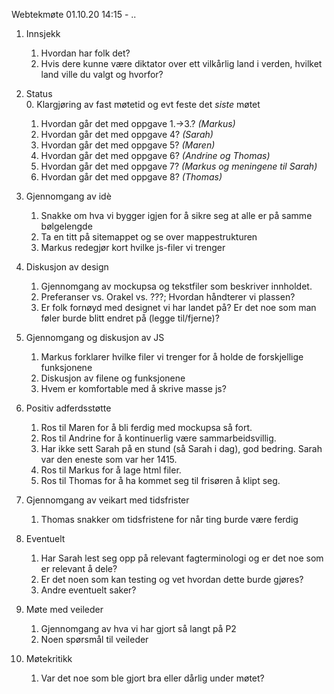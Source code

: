 Webtekmøte 01.10.20 14:15 - ..

1. Innsjekk
    1. Hvordan har folk det?
    2. Hvis dere kunne være diktator over ett vilkårlig land i verden, hvilket land ville du valgt og hvorfor?

2. Status  
    0. Klargjøring av fast møtetid og evt feste det *siste* møtet
    1. Hvordan går det med oppgave 1.->3.? *(Markus)*
    2. Hvordan går det med oppgave 4? *(Sarah)*
    3. Hvordan går det med oppgave 5? *(Maren)*
    4. Hvordan går det med oppgave 6? *(Andrine og Thomas)*
    5. Hvordan går det med oppgave 7? *(Markus og meningene til Sarah)*
    6. Hvordan går det med oppgave 8? *(Thomas)*

3. Gjennomgang av idè
    1. Snakke om hva vi bygger igjen for å sikre seg at alle er på samme bølgelengde
    2. Ta en titt på sitemappet og se over mappestrukturen
    3. Markus redegjør kort hvilke js-filer vi trenger

4. Diskusjon av design
    1. Gjennomgang av mockupsa og tekstfiler som beskriver innholdet.
    2. Preferanser vs. Orakel vs. ???; Hvordan håndterer vi plassen?
    3. Er folk fornøyd med designet vi har landet på? Er det noe som man føler burde blitt endret på (legge til/fjerne)?

5. Gjennomgang og diskusjon av JS
    1. Markus forklarer hvilke filer vi trenger for å holde de forskjellige funksjonene
    2. Diskusjon av filene og funksjonene
    3. Hvem er komfortable med å skrive masse js?

6. Positiv adferdsstøtte
    1. Ros til Maren for å bli ferdig med mockupsa så fort.
    2. Ros til Andrine for å kontinuerlig være sammarbeidsvillig.
    3. Har ikke sett Sarah på en stund (så Sarah i dag), god bedring. Sarah var den eneste som var her 1415.
    4. Ros til Markus for å lage html filer.
    5. Ros til Thomas for å ha kommet seg til frisøren å klipt seg.

7. Gjennomgang av veikart med tidsfrister
    1. Thomas snakker om tidsfristene for når ting burde være ferdig

8. Eventuelt
    1. Har Sarah lest seg opp på relevant fagterminologi og er det noe som er relevant å dele?
    2. Er det noen som kan testing og vet hvordan dette burde gjøres?
    3. Andre eventuelt saker?

9. Møte med veileder
    1. Gjennomgang av hva vi har gjort så langt på P2
    2. Noen spørsmål til veileder

10. Møtekritikk
    1. Var det noe som ble gjort bra eller dårlig under møtet?
